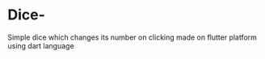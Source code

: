 # Dice-
Simple dice which changes its number on clicking made on flutter platform using dart language 
